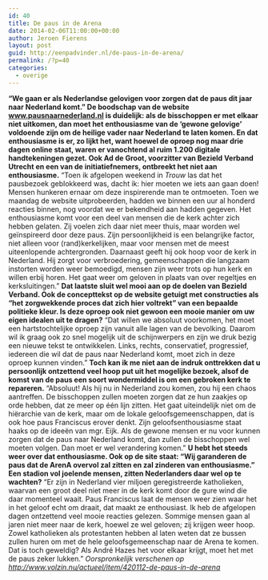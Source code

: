 ```yaml
---
id: 40
title: De paus in de Arena
date: 2014-02-06T11:00:00+00:00
author: Jeroen Fierens
layout: post
guid: http://eenpadvinder.nl/de-paus-in-de-arena/
permalink: /?p=40
categories:
  - overige
---
```

**“We gaan er als Nederlandse gelovigen voor zorgen dat de paus dit jaar naar Nederland komt.” De boodschap van de website www.pausnaarnederland.nl is duidelijk: als de bisschoppen er met elkaar niet uitkomen, dan moet het enthousiasme van de ‘gewone gelovige’ voldoende zijn om de heilige vader naar Nederland te laten komen. En dat enthousiasme is er, zo lijkt het, want hoewel de oproep nog maar drie dagen online staat, waren er vanochtend al ruim 1.200 digitale handtekeningen gezet. Ook Ad de Groot, voorzitter van Bezield Verband Utrecht en een van de initiatiefnemers, ontbreekt het niet aan enthousiasme.**  “Toen ik afgelopen weekend in *Trouw* las dat het pausbezoek geblokkeerd was, dacht ik: hier moeten we iets aan gaan doen! Mensen hunkeren ernaar om deze inspirerende man te ontmoeten. Toen we maandag de website uitprobeerden, hadden we binnen een uur al honderd reacties binnen, nog voordat we er bekendheid aan hadden gegeven. Het enthousiasme komt voor een deel van mensen die de kerk achter zich hebben gelaten. Zij voelen zich daar niet meer thuis, maar worden wel geïnspireerd door deze paus. Zijn persoonlijkheid is een belangrijke factor, niet alleen voor (rand)kerkelijken, maar voor mensen met de meest uiteenlopende achtergronden. Daarnaast geeft hij ook hoop voor de kerk in Nederland. Hij zorgt voor verbroedering, gemeenschappen die langzaam instorten worden weer bemoedigd, mensen zijn weer trots op hun kerk en willen erbij horen. Het gaat weer om geloven in plaats van over regeltjes en kerksluitingen.”  **Dat laatste sluit wel mooi aan op de doelen van Bezield Verband. Ook de concepttekst op de website getuigt met constructies als “het zorgwekkende proces dat zich hier voltrekt” van een bepaalde politieke kleur. Is deze oproep ook niet gewoon een mooie manier om uw eigen idealen uit te dragen?**  “Dat willen we absoluut voorkomen, het moet een hartstochtelijke oproep zijn vanuit alle lagen van de bevolking. Daarom wil ik graag ook zo snel mogelijk uit de schijnwerpers en zijn we druk bezig een nieuwe tekst te ontwikkelen. Links, rechts, conservatief, progressief, iedereen die wil dat de paus naar Nederland komt, moet zich in deze oproep kunnen vinden.”  **Toch kan ik me niet aan de indruk onttrekken dat u persoonlijk ontzettend veel hoop put uit het mogelijke bezoek, alsof de komst van de paus een soort wondermiddel is om een gebroken kerk te repareren.**  “Absoluut! Als hij nu in Nederland zou komen, zou hij een chaos aantreffen. De bisschoppen zullen moeten zorgen dat ze hun zaakjes op orde hebben, dat ze meer op één lijn zitten. Het gaat uiteindelijk niet om de hiërarchie van de kerk, maar om de lokale geloofsgemeenschappen, dat is ook hoe paus Franciscus erover denkt. Zijn geloofsenthousiasme staat haaks op de ideeën van mgr. Eijk. Als de gewone mensen er nu voor kunnen zorgen dat de paus naar Nederland komt, dan zullen de bisschoppen wel moeten volgen. Dan moet er wel verandering komen.”  **U hebt het steeds weer over dat enthousiasme. Ook op de site staat: “Wij garanderen de paus dat de ArenA overvol zal zitten en zal zinderen van enthousiasme.” Een stadion vol joelende mensen, zitten Nederlanders daar wel op te wachten?**  “Er zijn in Nederland vier miljoen geregistreerde katholieken, waarvan een groot deel niet meer in de kerk komt door de gure wind die daar momenteel waait. Paus Franciscus laat de mensen weer zien waar het in het geloof echt om draait, dat maakt ze enthousiast. Ik heb de afgelopen dagen ontzettend veel mooie reacties gelezen. Sommige mensen gaan al jaren niet meer naar de kerk, hoewel ze wel geloven; zij krijgen weer hoop. Zowel katholieken als protestanten hebben al laten weten dat ze bussen zullen huren om met de hele geloofsgemeenschap naar de Arena te komen. Dat is toch geweldig? Als André Hazes het voor elkaar krijgt, moet het met de paus zeker lukken.”  *Oorspronkelijk verschenen op http://www.volzin.nu/actueel/item/420112-de-paus-in-de-arena*